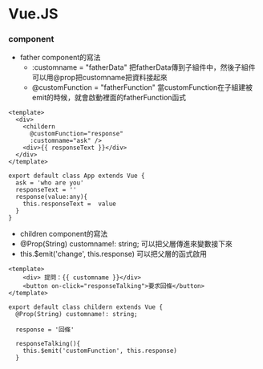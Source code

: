 # Vue.JS

### component

- father component的寫法
  - :customname = "fatherData"  把fatherData傳到子組件中，然後子組件可以用@prop把customname把資料接起來
  - @customFunction = "fatherFunction" 當customFunction在子組建被emit的時候，就會啟動裡面的fatherFunction函式

```Js
<template>
  <div>
    <childern
      @customFunction="response"
      :customname="ask" />
    <div>{{ responseText }}</div>
  </div>
</template>

export default class App extends Vue {
  ask = 'who are you'
  responseText = ''
  response(value:any){
    this.responseText =  value
  }
}
```

- children component的寫法
 - @Prop(String) customname!: string; 可以把父層傳進來變數接下來
 - this.$emit('change', this.response) 可以把父層的函式啟用

``` Js
<template>
    <div> 提問：{{ customname }}</div>
    <button on-click="responseTalking">要求回條</button>
</template>

export default class childern extends Vue {
  @Prop(String) customname!: string;

  response = '回條'

  responseTalking(){
    this.$emit('customFunction', this.response)
  }
```